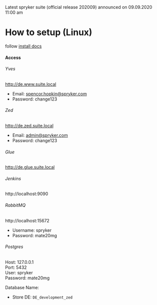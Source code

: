 Latest spryker suite (official release 202009) announced on 09.09.2020 11:00 am 
 
# How to setup (Linux)
follow [install docs](docker/README.md)

#### Access
###### Yves
http://de.www.suite.local
- Email: spencor.hopkin@spryker.com
- Password: change123

###### Zed
http://de.zed.suite.local
- Email: admin@spryker.com
- Password: change123

###### Glue
http://de.glue.suite.local

###### Jenkins
http://localhost:9090  

###### RabbitMQ
http://localhost:15672
- Username: spryker
- Password: mate20mg

###### Postgres
Host: 127.0.0.1  
Port: 5432  
User: spryker  
Password: mate20mg

Database Name:  
- Store DE: `DE_development_zed`
